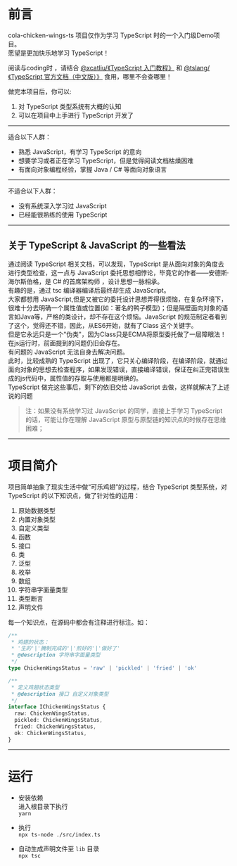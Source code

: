 # 前言
cola-chicken-wings-ts 项目仅作为学习 TypeScript 时的一个入门级Demo项目。  
愿望是更加快乐地学习 TypeScript！

阅读与coding时 ，请结合 [@xcatliu/《TypeScript 入门教程》](https://ts.xcatliu.com/) 和 [@tslang/《TypeScript 官方文档（中文版）》](https://www.tslang.cn/) 食用，哪里不会查哪里！

做完本项目后，你可以:
1. 对 TypeScript 类型系统有大概的认知
2. 可以在项目中上手进行 TypeScript 开发了

---

适合以下人群：
- 熟悉 JavaScript，有学习 TypeScript 的意向
- 想要学习或者正在学习 TypeScript，但是觉得阅读文档枯燥困难    
- 有面向对象编程经验，掌握 Java / C# 等面向对象语言
--- 

不适合以下人群：
- 没有系统深入学习过 JavaScript
- 已经能很熟练的使用 TypeScript

---

## 关于 TypeScript & JavaScript 的一些看法
通过阅读 TypeScript 相关文档，可以发现，TypeScript 是从面向对象的角度去进行类型检查，这一点与 JavaScript 委托思想相悖论，毕竟它的作者——安德斯·海尔斯伯格，是 C# 的首席架构师 ，设计思想一脉相承。  
有趣的是，通过 tsc 编译器编译后最终却生成 JavaScript。  
大家都想用 JavaScript,但是又被它的委托设计思想弄得很烦恼，在复杂环境下，很难十分去明确一个属性值或位置(如：著名的鸭子模型)；但是隔壁面向对象的语言如Java等，严格的类设计，却不存在这个烦恼。JavaScript 的规范制定者看到了这个，觉得还不错，因此，从ES6开始，就有了Class 这个关键字。  
但是它永远只是一个"伪类"，因为Class只是ECMA将原型委托做了一层障眼法！在js运行时，前面提到的问题仍旧会存在。  
有问题的 JavaScript 无法自身去解决问题。    
此时，比较成熟的 TypeScript 出现了，它只关心编译阶段，在编译阶段，就通过面向对象的思想去检查程序，如果发现错误，直接编译错误，保证在纠正完错误生成的js代码中，属性值的存取与使用都是明确的。  
TypeScript 做完这些事后，剩下的依旧交给 JavaScript 去做，这样就解决了上述说的问题
>注：如果没有系统学习过 JavaScript 的同学，直接上手学习 TypeScript 的话，可能让你在理解 JavaScript 原型与原型链的知识点的时候存在思维困难； 

---

# 项目简介

项目简单抽象了现实生活中做“可乐鸡翅”的过程，结合 TypeScript 类型系统，对 TypeScript 的以下知识点，做了针对性的运用：
1. 原始数据类型
2. 内置对象类型
3. 自定义类型
4. 函数
5. 接口
6. 类
7. 泛型
8. 枚举
9. 数组
10. 字符串字面量类型
11. 类型断言
12. 声明文件

每一个知识点，在源码中都会有注释进行标注。如：  
```typescript
/**
 * 鸡翅的状态：
 * '生的'|'腌制完成的'|'煎好的'|'做好了'
 * @description 字符串字面量类型
 */
type ChickenWingsStatus = 'raw' | 'pickled' | 'fried' | 'ok'

/**
 * 定义鸡翅状态类型
 * @description 接口 自定义对象类型
 */
interface IChickenWingsStatus {
  raw: ChickenWingsStatus,
  pickled: ChickenWingsStatus,
  fried: ChickenWingsStatus,
  ok: ChickenWingsStatus,
}

```

--- 

# 运行

- 安装依赖  
进入根目录下执行  
`yarn`

- 执行  
`npx ts-node ./src/index.ts`

- 自动生成声明文件至 `lib` 目录  
`npx tsc`